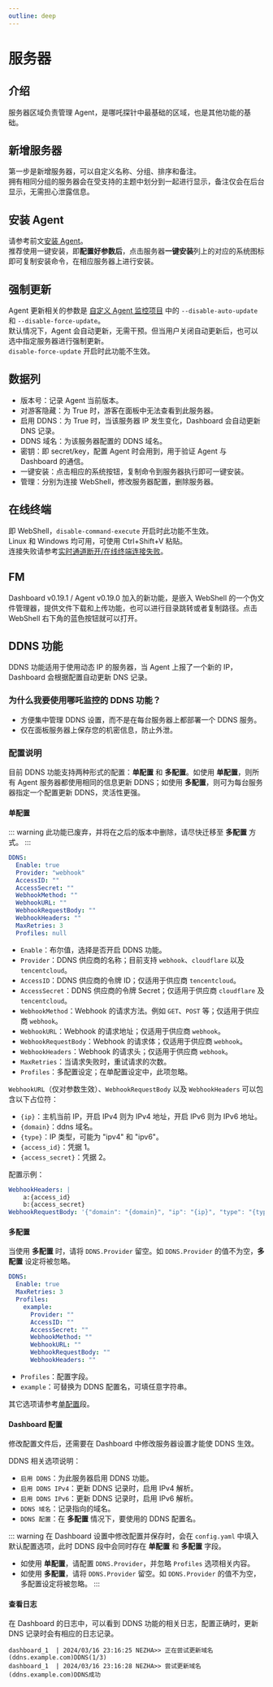 ```yaml
---
outline: deep
---
```


# 服务器

## 介绍

服务器区域负责管理 Agent，是哪吒探针中最基础的区域，也是其他功能的基础。

## 新增服务器

第一步是新增服务器，可以自定义名称、分组、排序和备注。  
拥有相同分组的服务器会在受支持的主题中划分到一起进行显示，备注仅会在后台显示，无需担心泄露信息。

## 安装 Agent

请参考前文[安装 Agent](/guide/agent.html)。  
推荐使用一键安装，即**配置好参数后**，点击服务器**一键安装**列上的对应的系统图标即可复制安装命令，在相应服务器上进行安装。

## 强制更新

Agent 更新相关的参数是 [自定义 Agent 监控项目](/guide/q7.html) 中的 `--disable-auto-update` 和 `--disable-force-update`。  
默认情况下，Agent 会自动更新，无需干预。但当用户关闭自动更新后，也可以选中指定服务器进行强制更新。  
`disable-force-update` 开启时此功能不生效。

## 数据列

* 版本号：记录 Agent 当前版本。
* 对游客隐藏：为 True 时，游客在面板中无法查看到此服务器。
* 启用 DDNS：为 True 时，当该服务器 IP 发生变化，Dashboard 会自动更新 DNS 记录。
* DDNS 域名：为该服务器配置的 DDNS 域名。
* 密钥：即 secret/key，配置 Agent 时会用到，用于验证 Agent 与 Dashboard 的通信。
* 一键安装：点击相应的系统按钮，复制命令到服务器执行即可一键安装。
* 管理：分别为连接 WebShell，修改服务器配置，删除服务器。

## 在线终端

即 WebShell，`disable-command-execute` 开启时此功能不生效。  
Linux 和 Windows 均可用，可使用 Ctrl+Shift+V 粘贴。  
连接失败请参考[实时通道断开/在线终端连接失败](/guide/q4.html)。

## FM
Dashboard v0.19.1 / Agent v0.19.0 加入的新功能，是嵌入 WebShell 的一个伪文件管理器，提供文件下载和上传功能，也可以进行目录跳转或者复制路径。点击 WebShell 右下角的蓝色按钮就可以打开。

## DDNS 功能

DDNS 功能适用于使用动态 IP 的服务器，当 Agent 上报了一个新的 IP，Dashboard 会根据配置自动更新 DNS 记录。

### 为什么我要使用哪吒监控的 DDNS 功能？

- 方便集中管理 DDNS 设置，而不是在每台服务器上都部署一个 DDNS 服务。
- 仅在面板服务器上保存您的机密信息，防止外泄。

### 配置说明

目前 DDNS 功能支持两种形式的配置：**单配置** 和 **多配置**。如使用 **单配置**，则所有 Agent 服务器都使用相同的信息更新 DDNS；如使用 **多配置**，则可为每台服务器指定一个配置更新 DDNS，灵活性更强。

#### 单配置
::: warning
此功能已废弃，并将在之后的版本中删除，请尽快迁移至 **多配置** 方式。
:::

```yaml
DDNS:
  Enable: true
  Provider: "webhook"
  AccessID: ""
  AccessSecret: ""
  WebhookMethod: ""
  WebhookURL: ""
  WebhookRequestBody: ""
  WebhookHeaders: ""
  MaxRetries: 3
  Profiles: null
```

- `Enable`：布尔值，选择是否开启 DDNS 功能。
- `Provider`：DDNS 供应商的名称；目前支持 `webhook`、`cloudflare` 以及 `tencentcloud`。
- `AccessID`：DDNS 供应商的令牌 ID；仅适用于供应商 `tencentcloud`。
- `AccessSecret`：DDNS 供应商的令牌 Secret；仅适用于供应商 `cloudflare` 及 `tencentcloud`。
- `WebhookMethod`：Webhook 的请求方法。例如 `GET`、`POST` 等；仅适用于供应商 `webhook`。
- `WebhookURL`：Webhook 的请求地址；仅适用于供应商 `webhook`。
- `WebhookRequestBody`：Webhook 的请求体；仅适用于供应商 `webhook`。
- `WebhookHeaders`：Webhook 的请求头；仅适用于供应商 `webhook`。
- `MaxRetries`：当请求失败时，重试请求的次数。
- `Profiles`：多配置设定；在单配置设定中，此项忽略。

`WebhookURL`（仅对参数生效）、`WebhookRequestBody` 以及 `WebhookHeaders` 可以包含以下占位符：

- `{ip}`：主机当前 IP，开启 IPv4 则为 IPv4 地址，开启 IPv6 则为 IPv6 地址。
- `{domain}`：ddns 域名。
- `{type}`：IP 类型，可能为 "ipv4" 和 "ipv6"。
- `{access_id}`：凭据 1。
- `{access_secret}`：凭据 2。

配置示例：

```yaml
WebhookHeaders: |
    a:{access_id}
    b:{access_secret}
WebhookRequestBody: '{"domain": "{domain}", "ip": "{ip}", "type": "{type}"}'
```

#### 多配置

当使用 **多配置** 时，请将 `DDNS.Provider` 留空。如 `DDNS.Provider` 的值不为空，**多配置** 设定将被忽略。

```yaml
DDNS:
  Enable: true
  MaxRetries: 3
  Profiles:
    example:
      Provider: ""
      AccessID: ""
      AccessSecret: ""
      WebhookMethod: ""
      WebhookURL: ""
      WebhookRequestBody: ""
      WebhookHeaders: ""
```

- `Profiles`：配置字段。
- `example`：可替换为 DDNS 配置名，可填任意字符串。

其它选项请参考[单配置](#单配置)段。

#### Dashboard 配置

修改配置文件后，还需要在 Dashboard 中修改服务器设置才能使 DDNS 生效。

DDNS 相关选项说明：

- `启用 DDNS`：为此服务器启用 DDNS 功能。
- `启用 DDNS IPv4`：更新 DDNS 记录时，启用 IPv4 解析。
- `启用 DDNS IPv6`：更新 DDNS 记录时，启用 IPv6 解析。
- `DDNS 域名`：记录指向的域名。
- `DDNS 配置`：在 **多配置** 情况下，要使用的 DDNS 配置名。

::: warning
在 Dashboard 设置中修改配置并保存时，会在 `config.yaml` 中填入默认配置选项，此时 DDNS 段中会同时存在 **单配置** 和 **多配置** 字段。

- 如使用 **单配置**，请配置 `DDNS.Provider`，并忽略 `Profiles` 选项相关内容。
- 如使用 **多配置**，请将 `DDNS.Provider` 留空。如 `DDNS.Provider` 的值不为空，多配置设定将被忽略。
:::

#### 查看日志

在 Dashboard 的日志中，可以看到 DDNS 功能的相关日志，配置正确时，更新 DNS 记录时会有相应的日志记录。

```shell
dashboard_1  | 2024/03/16 23:16:25 NEZHA>> 正在尝试更新域名(ddns.example.com)DDNS(1/3)
dashboard_1  | 2024/03/16 23:16:28 NEZHA>> 尝试更新域名(ddns.example.com)DDNS成功
```